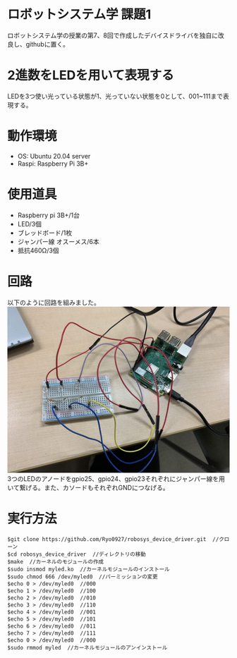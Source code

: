 # ロボットシステム学 課題1

ロボットシステム学の授業の第7、8回で作成したデバイスドライバを独自に改良し、githubに置く。

# 2進数をLEDを用いて表現する

LEDを3つ使い光っている状態が1、光っていない状態を0として、001~111まで表現する。

# 動作環境

- OS: Ubuntu 20.04 server
- Raspi: Raspberry Pi 3B+

# 使用道具

- Raspberry pi 3B+/1台
- LED/3個
- ブレッドボード/1枚
- ジャンパー線 オスーメス/6本
- 抵抗460Ω/3個

# 回路

以下のように回路を組みました。
![IMAGE OF ROBOT](./ロボシス.jpg)
3つのLEDのアノードをgpio25、gpio24、gpio23それぞれにジャンパー線を用いて繋げる。また、カソードもそれぞれGNDにつなげる。

# 実行方法

```
$git clone https://github.com/Ryo0927/robosys_device_driver.git  //クローン
$cd robosys_device_driver  //ディレクトリの移動
$make  //カーネルのモジュールの作成
$sudo insmod myled.ko  //カーネルモジュールのインストール
$sudo chmod 666 /dev/myled0  //パーミッションの変更
$echo 0 > /dev/myled0  //000
$echo 1 > /dev/myled0  //100
$echo 2 > /dev/myled0  //010
$echo 3 > /dev/myled0  //110
$echo 4 > /dev/myled0  //001
$echo 5 > /dev/myled0  //101
$echo 6 > /dev/myled0  //011
$echo 7 > /dev/myled0  //111
$echo 0 > /dev/myled0  //000
$sudo rmmod myled  //カーネルモジュールのアンインストール
```
